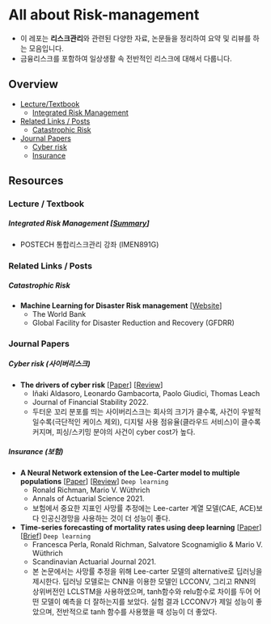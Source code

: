 # All about Risk-management

- 이 레포는 **리스크관리**와 관련된 다양한 자료, 논문들을 정리하여 요약 및 리뷰를 하는 모음입니다.
- 금융리스크를 포함하여 일상생활 속 전반적인 리스크에 대해서 다룹니다.

## Overview

- [Lecture/Textbook](#lecture--textbook)
  - [Integrated Risk Management](#integrated-risk-management)
- [Related Links / Posts](#related-links--posts)
  - [Catastrophic Risk](#catastrophic-risk)
- [Journal Papers](#journal-papers)
  - [Cyber risk](#cyber-risk)
  - [Insurance](#insurance)

## Resources

### Lecture / Textbook

##### **Integrated Risk Management** [[Summary](./lectures/Integrated--Risk--Management/)]

- POSTECH 통합리스크관리 강좌 (IMEN891G)



### Related Links / Posts

##### **Catastrophic Risk** 

- **Machine Learning for Disaster Risk management** [[Website](https://www.gfdrr.org/sites/default/files/publication/181222_WorldBank_DisasterRiskManagement_Ebook_D6.pdf)]
  - The World Bank
  - Global Facility for Disaster Reduction and Recovery (GFDRR)



### Journal Papers

##### **Cyber risk (사이버리스크)**

- **The drivers of cyber risk** [[Paper](./papers/Aldasoro_JFS_2022.pdf)] [[Review](./review/the_drivers_of_cyber_risk.md)]
  - Iñaki Aldasoro, Leonardo Gambacorta, Paolo Giudici, Thomas Leach
  - Journal of Financial Stability 2022.
  - 두터운 꼬리 분포를 띄는 사이버리스크는 회사의 크기가 클수록, 사건이 우발적일수록(극단적인 케이스 제외), 디지털 사용 점유율(클라우드 서비스)이 클수록 커지며, 피싱/스키밍 분야의 사건이 cyber cost가 높다.



##### **Insurance (보험)**

- **A Neural Network extension of the Lee-Carter model to multiple populations** [[Paper](./papers/Richman_and_Wuthrich_AAS_2021.pdf)] [[Review](https://newindow.tistory.com/319)] `Deep learning`
  - Ronald Richman, Mario V. Wüthrich
  - Annals of Actuarial Science 2021.
  - 보험에서 중요한 지표인 사망률 추정에는 Lee-carter 계열 모델(CAE, ACE)보다 인공신경망을 사용하는 것이 더 성능이 좋다.
- **Time-series forecasting of mortality rates using deep learning** [[Paper](./papers/Perla_et_al_SAJ_2021.pdf)] [[Brief]()] `Deep learning`
  - Francesca Perla, Ronald Richman, Salvatore Scognamiglio & Mario V. Wüthrich
  - Scandinavian Actuarial Journal 2021.
  - 본 논문에서는 사망률 추정을 위해 Lee-carter 모델의 alternative로 딥러닝을 제시한다. 딥러닝 모델로는 CNN을 이용한 모델인 LCCONV, 그리고 RNN의 상위버전인 LCLSTM을 사용하였으며, tanh함수와 relu함수로 차이를 두어 어떤 모델이 예측을 더 잘하는지를 보았다. 실험 결과 LCCONV가 제일 성능이 좋았으며, 전반적으로 tanh 함수를 사용했을 때 성능이 더 좋았다.
